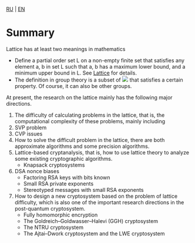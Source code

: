[RU](./overview.md) | [EN](./overview-en.md)

# Summary

Lattice has at least two meanings in mathematics

- Define a partial order set L on a non-empty finite set that satisfies any element a, b in set L such that a, b has a maximum lower bound, and a minimum upper bound in L. See [Lattice](<https://en.wikipedia.org/wiki/Lattice_(order)>) for details.
- The definition in group theory is a subset of <img src="https://render.githubusercontent.com/render/math?math=R^n"> that satisfies a certain property. Of course, it can also be other groups.

At present, the research on the lattice mainly has the following major directions.

1. The difficulty of calculating problems in the lattice, that is, the computational complexity of these problems, mainly including
2. SVP problem
3. CVP issues
4. How to solve the difficult problem in the lattice, there are both approximate algorithms and some precision algorithms.
5. Lattice-based cryptanalysis, that is, how to use lattice theory to analyze some existing cryptographic algorithms.
    - Knapsack cryptosystems
6. DSA nonce biases
    - Factoring RSA keys with bits known
    - Small RSA private exponents
    - Stereotyped messages with small RSA exponents
7. How to design a new cryptosystem based on the problem of lattice difficulty, which is also one of the important research directions in the post-quantum cryptosystem.
    - Fully homomorphic encryption
    - The Goldreich–Goldwasser–Halevi (GGH) cryptosystem
    - The NTRU cryptosystem
    - The Ajtai–Dwork cryptosystem and the LWE cryptosystem

